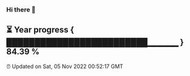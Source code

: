 ### Hi there 👋
⏳ Year progress { █████████████████████████▁▁▁▁▁ } 84.39 %
---
⏰ Updated on Sat, 05 Nov 2022 00:52:17 GMT

